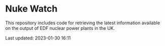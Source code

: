 # Nuke Watch

This repository includes code for retrieving the latest information available on the output of EDF nuclear power plants in the UK.

Last updated: 2023-01-30 16:11